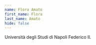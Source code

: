 ```yaml
---
name: Flora Amato
first_name: Flora
last_name: Amato
hide: false
---
```

Università degli Studi di Napoli Federico II.